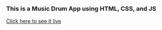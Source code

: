 ### This is a Music Drum App using HTML, CSS, and JS

[Click here to see it live](https://hrodriguez007.github.io/music-app-js/)
